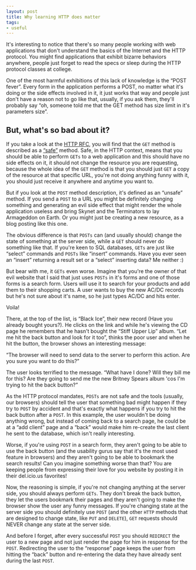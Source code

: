 ```yaml
---
layout: post
title: Why learning HTTP does matter
tags:
- useful
---
```


It's interesting to notice that there's so many people working with web applications that don't understand the basics of the Internet and the HTTP protocol. You might find applications that exhibit bizarre behaviors anywhere, people just forget to read the specs or sleep during the HTTP protocol classes at college.

One of the most harmful exhibitions of this lack of knowledge is the “POST fever”. Every form in the application performs a POST, no matter what it's doing or the side effects involved in it, it just works that way and people just don't have a reason not to go like that, usually, if you ask them, they'll probably say “oh, someone told me that the GET method has size limit in it's parameters size”.

## But, what's so bad about it?

If you take a look at the [HTTP RFC](http://www.w3.org/Protocols/rfc2616/rfc2616.html), you will find that the `GET` method is described as a [“safe”](http://www.w3.org/Protocols/rfc2616/rfc2616-sec9.html#sec9.1.1) method. Safe, in the HTTP context, means that you should be able to perform `GETs` to a web application and this should have no side effects on it, it should not change the resource you are requesting, because the whole idea of the `GET` method is that you should just `GET` a copy of the resource at that specific URL, you're not doing anything funny with it, you should just receive it anywhere and anytime you want to.

But if you look at the `POST` method description, it's defined as an “unsafe” method. If you send a `POST` to a URL you might be definitely changing something and generating an evil side effect that might render the whole application useless and bring Skynet and the Terminators to lay Armageddon on Earth. Or you might just be creating a new resource, as a blog posting like this one.

The obvious difference is that `POSTs` can (and usually should) change the state of something at the server side, while a `GET` should never do something like that. If you're keen to SQL databases, `GETs` are just like “select” commands and `POSTs` like “insert” commands. Have you ever seen an “insert” returning a result set or a “select” inserting data? Me neither :)

But bear with me, it `GETs` even worse. Imagine that you're the owner of that evil website that I said that just uses `POSTs` in it's forms and one of those forms is a search form. Users will use it to search for your products and add them to their shopping carts. A user wants to buy the new AC/DC records but he's not sure about it's name, so he just types AC/DC and hits enter.

Voila!

There, at the top of the list, is “Black Ice”, their new record (Have you already bought yours?). He clicks on the link and while he's viewing the CD page he remembers that he hasn't bought the “Stiff Upper Lip” album. “Let me hit the back button and look for it too”, thinks the poor user and when he hit the button, the browser shows an interesting message:

“The browser will need to send data to the server to perform this action. Are you sure you want to do this?”

The user looks terrified to the message. “What have I done? Will they bill me for this? Are they going to send me the new Britney Spears album 'cos I'm trying to hit the back button?”

As the HTTP protocol mandates, `POSTs` are not safe and the tools (usually, our browsers) should tell the user that something bad might happen if they try to `POST` by accident and that's exactly what happens if you try to hit the back button after a `POST`. In this example, the user wouldn't be doing anything wrong, but instead of coming back to a search page, he could be at a “add client” page and a “back” would make him re-create the last client he sent to the database, which isn't really interesting.

Worse, if you're using `POST` in a search form, they aren't going to be able to use the back button (and the usability gurus say that it's the most used feature in browsers) and they aren't going to be able to bookmark the search results! Can you imagine something worse than that? You are keeping people from expressing their love for you website by posting it in their del.icio.us favorites!

Now, the reasoning is simple, if you're not changing anything at the server side, you should always perform `GETs`. They don't break the back button, they let the users bookmark their pages and they aren't going to make the browser show the user any funny messages. If you're changing state at the server side you should definitely use `POST` (and the other `HTTP` methods that are designed to change state, like `PUT` and `DELETE`), `GET` requests should NEVER change any state at the server side.

And before I forget, after every successful `POST` you should `REDIRECT` the user to a new page and not just render the page for him in response for the `POST`. Redirecting the user to the “response” page keeps the user from hitting the “back” button and re-entering the data they have already sent during the last `POST`.
